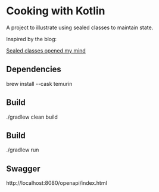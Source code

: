 # Cooking with Kotlin

A project to illustrate using sealed classes to maintain state.

Inspired by the blog:

<a href="https://codeascraft.com/2018/04/12/sealed-classes-opened-my-mind/">Sealed classes opened my mind</a>   

## Dependencies
brew install --cask temurin


## Build
./gradlew clean build

## Build
./gradlew run

## Swagger

http://localhost:8080/openapi/index.html

